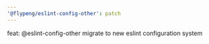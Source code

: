 ```yaml
---
'@flypeng/eslint-config-other': patch
---
```


feat: @eslint-config-other migrate to new eslint configuration system
